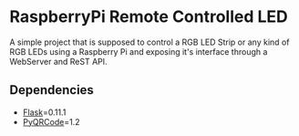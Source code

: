 # RaspberryPi Remote Controlled LED

A simple project that is supposed to control a RGB LED Strip or any kind of RGB LEDs using a Raspberry Pi and exposing it's interface through a WebServer and ReST API.

## Dependencies

- [Flask](https://pypi.python.org/pypi/Flask/0.11.1)=0.11.1
- [PyQRCode](https://pypi.python.org/pypi/PyQRCode/1.2)=1.2
